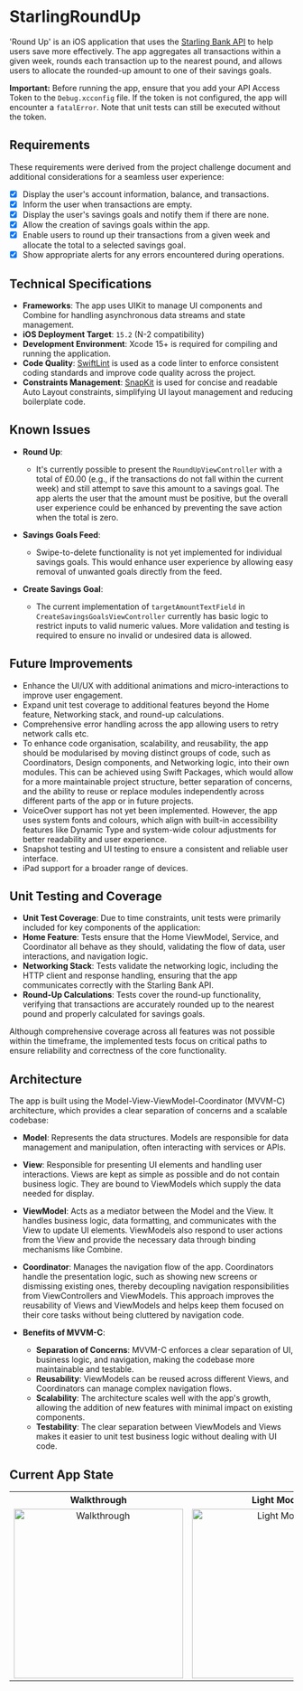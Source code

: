 # StarlingRoundUp

'Round Up' is an iOS application that uses the [Starling Bank API](https://developer.starlingbank.com/docs) to help users save more effectively. The app aggregates all transactions within a given week, rounds each transaction up to the nearest pound, and allows users to allocate the rounded-up amount to one of their savings goals.

**Important:** Before running the app, ensure that you add your API Access Token to the `Debug.xcconfig` file. If the token is not configured, the app will encounter a `fatalError`. Note that unit tests can still be executed without the token.

## Requirements

These requirements were derived from the project challenge document and additional considerations for a seamless user experience:

- [x] Display the user's account information, balance, and transactions.
- [x] Inform the user when transactions are empty.
- [x] Display the user's savings goals and notify them if there are none.
- [x] Allow the creation of savings goals within the app.
- [x] Enable users to round up their transactions from a given week and allocate the total to a selected savings goal.
- [x] Show appropriate alerts for any errors encountered during operations.

## Technical Specifications

- **Frameworks**: The app uses UIKit to manage UI components and Combine for handling asynchronous data streams and state management.
- **iOS Deployment Target**: `15.2` (N-2 compatibility)
- **Development Environment**: Xcode 15+ is required for compiling and running the application.
- **Code Quality**: [SwiftLint](https://github.com/realm/SwiftLint) is used as a code linter to enforce consistent coding standards and improve code quality across the project.
- **Constraints Management**: [SnapKit](https://github.com/SnapKit/SnapKit) is used for concise and readable Auto Layout constraints, simplifying UI layout management and reducing boilerplate code.

## Known Issues

- **Round Up**:
  - It's currently possible to present the `RoundUpViewController` with a total of £0.00 (e.g., if the transactions do not fall within the current week) and still attempt to save this amount to a savings goal. The app alerts the user that the amount must be positive, but the overall user experience could be enhanced by preventing the save action when the total is zero.  

- **Savings Goals Feed**:
  - Swipe-to-delete functionality is not yet implemented for individual savings goals. This would enhance user experience by allowing easy removal of unwanted goals directly from the feed.
  
- **Create Savings Goal**:
  - The current implementation of `targetAmountTextField` in `CreateSavingsGoalsViewController` currently has basic logic to restrict inputs to valid numeric values. More validation and testing is required to ensure no invalid or undesired data is allowed.
  
## Future Improvements

- Enhance the UI/UX with additional animations and micro-interactions to improve user engagement.
- Expand unit test coverage to additional features beyond the Home feature, Networking stack, and round-up calculations.
- Comprehensive error handling across the app allowing users to retry network calls etc.
- To enhance code organisation, scalability, and reusability, the app should be modularised by moving distinct groups of code, such as Coordinators, Design components, and Networking logic, into their own modules. This can be achieved using Swift Packages, which would allow for a more maintainable project structure, better separation of concerns, and the ability to reuse or replace modules independently across different parts of the app or in future projects.
- VoiceOver support has not yet been implemented. However, the app uses system fonts and colours, which align with built-in accessibility features like Dynamic Type and system-wide colour adjustments for better readability and user experience.
- Snapshot testing and UI testing to ensure a consistent and reliable user interface.
- iPad support for a broader range of devices. 

## Unit Testing and Coverage

- **Unit Test Coverage**: Due to time constraints, unit tests were primarily included for key components of the application:
- **Home Feature**: Tests ensure that the Home ViewModel, Service, and Coordinator all behave as they should, validating the flow of data, user interactions, and navigation logic.
- **Networking Stack**: Tests validate the networking logic, including the HTTP client and response handling, ensuring that the app communicates correctly with the Starling Bank API.
- **Round-Up Calculations**: Tests cover the round-up functionality, verifying that transactions are accurately rounded up to the nearest pound and properly calculated for savings goals.

Although comprehensive coverage across all features was not possible within the timeframe, the implemented tests focus on critical paths to ensure reliability and correctness of the core functionality.

## Architecture

The app is built using the Model-View-ViewModel-Coordinator (MVVM-C) architecture, which provides a clear separation of concerns and a scalable codebase:

- **Model**: Represents the data structures. Models are responsible for data management and manipulation, often interacting with services or APIs.
  
- **View**: Responsible for presenting UI elements and handling user interactions. Views are kept as simple as possible and do not contain business logic. They are bound to ViewModels which supply the data needed for display.

- **ViewModel**: Acts as a mediator between the Model and the View. It handles business logic, data formatting, and communicates with the View to update UI elements. ViewModels also respond to user actions from the View and provide the necessary data through binding mechanisms like Combine.

- **Coordinator**: Manages the navigation flow of the app. Coordinators handle the presentation logic, such as showing new screens or dismissing existing ones, thereby decoupling navigation responsibilities from ViewControllers and ViewModels. This approach improves the reusability of Views and ViewModels and helps keep them focused on their core tasks without being cluttered by navigation code.

- **Benefits of MVVM-C**:
  - **Separation of Concerns**: MVVM-C enforces a clear separation of UI, business logic, and navigation, making the codebase more maintainable and testable.
  - **Reusability**: ViewModels can be reused across different Views, and Coordinators can manage complex navigation flows.
  - **Scalability**: The architecture scales well with the app's growth, allowing the addition of new features with minimal impact on existing components.
  - **Testability**: The clear separation between ViewModels and Views makes it easier to unit test business logic without dealing with UI code.

## Current App State

<table>
    <tr>
        <th style="text-align: center;">Walkthrough</th>
        <th style="text-align: center;">Light Mode</th>
        <th style="text-align: center;">Dark Mode</th>
    </tr>
    <tr>
        <td align="center">
            <img src="https://github.com/user-attachments/assets/763047dd-9aeb-4c1f-9553-0461c755efaa" alt="Walkthrough" width="300">
        </td>
        <td align="center">
            <img src="https://github.com/user-attachments/assets/fdbe4c51-a833-4090-9eed-92eabf83a98c" alt="Light Mode" width="300">
        </td>
        <td align="center">
            <img src="https://github.com/user-attachments/assets/18d6723c-bd79-42c8-8221-2e33338451e1" alt="Dark Mode" width="300">
        </td>
    </tr>
</table>

